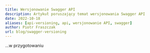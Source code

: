 ```yaml
---
title: Wersjonowanie Swagger API
description: Artykuł poruszający temat wersjonowania Swagger API
date: 2022-10-18
aliases: [api-versioning, api, wersjonowanie API, swagger]
author: Piotr Fraszczak
url: blog/swagger-versioning
---
```


...w przygotowaniu
